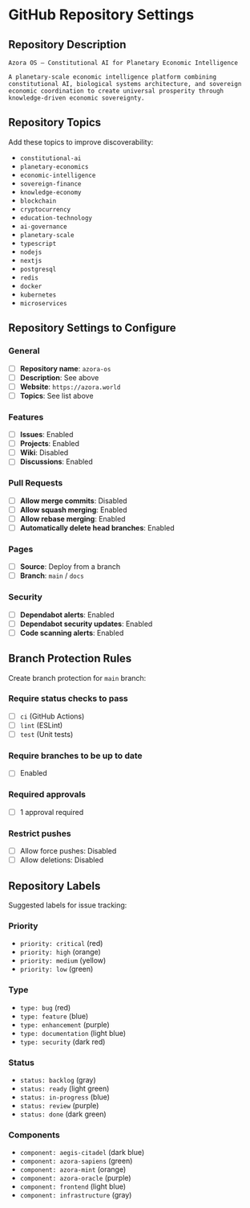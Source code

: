 # GitHub Repository Settings

## Repository Description
```
Azora OS — Constitutional AI for Planetary Economic Intelligence

A planetary-scale economic intelligence platform combining constitutional AI, biological systems architecture, and sovereign economic coordination to create universal prosperity through knowledge-driven economic sovereignty.
```

## Repository Topics
Add these topics to improve discoverability:

- `constitutional-ai`
- `planetary-economics`
- `economic-intelligence`
- `sovereign-finance`
- `knowledge-economy`
- `blockchain`
- `cryptocurrency`
- `education-technology`
- `ai-governance`
- `planetary-scale`
- `typescript`
- `nodejs`
- `nextjs`
- `postgresql`
- `redis`
- `docker`
- `kubernetes`
- `microservices`

## Repository Settings to Configure

### General
- [ ] **Repository name**: `azora-os`
- [ ] **Description**: See above
- [ ] **Website**: `https://azora.world`
- [ ] **Topics**: See list above

### Features
- [ ] **Issues**: Enabled
- [ ] **Projects**: Enabled
- [ ] **Wiki**: Disabled
- [ ] **Discussions**: Enabled

### Pull Requests
- [ ] **Allow merge commits**: Disabled
- [ ] **Allow squash merging**: Enabled
- [ ] **Allow rebase merging**: Enabled
- [ ] **Automatically delete head branches**: Enabled

### Pages
- [ ] **Source**: Deploy from a branch
- [ ] **Branch**: `main` / `docs`

### Security
- [ ] **Dependabot alerts**: Enabled
- [ ] **Dependabot security updates**: Enabled
- [ ] **Code scanning alerts**: Enabled

## Branch Protection Rules

Create branch protection for `main` branch:

### Require status checks to pass
- [ ] `ci` (GitHub Actions)
- [ ] `lint` (ESLint)
- [ ] `test` (Unit tests)

### Require branches to be up to date
- [ ] Enabled

### Required approvals
- [ ] 1 approval required

### Restrict pushes
- [ ] Allow force pushes: Disabled
- [ ] Allow deletions: Disabled

## Repository Labels

Suggested labels for issue tracking:

### Priority
- `priority: critical` (red)
- `priority: high` (orange)
- `priority: medium` (yellow)
- `priority: low` (green)

### Type
- `type: bug` (red)
- `type: feature` (blue)
- `type: enhancement` (purple)
- `type: documentation` (light blue)
- `type: security` (dark red)

### Status
- `status: backlog` (gray)
- `status: ready` (light green)
- `status: in-progress` (blue)
- `status: review` (purple)
- `status: done` (dark green)

### Components
- `component: aegis-citadel` (dark blue)
- `component: azora-sapiens` (green)
- `component: azora-mint` (orange)
- `component: azora-oracle` (purple)
- `component: frontend` (light blue)
- `component: infrastructure` (gray)